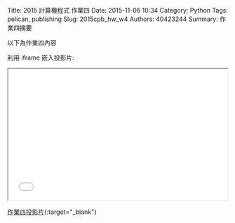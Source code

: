 Title: 2015 計算機程式 作業四
Date: 2015-11-06 10:34
Category: Python
Tags: pelican, publishing
Slug: 2015cpb_hw_w4
Authors: 40423244
Summary: 作業四摘要

以下為作業四內容

利用 iframe 嵌入投影片:

<iframe src="40423244_cp_w4_p.html" width="500" height="300"></iframe>

[作業四投影片](40423244_cp_w4_p.html){:target="_blank"}
